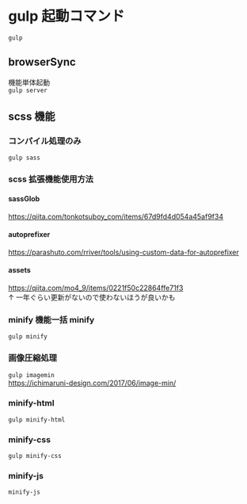 # gulp 起動コマンド

`gulp`

## browserSync

機能単体起動  
`gulp server`

## scss 機能

### コンパイル処理のみ

`gulp sass`

### scss 拡張機能使用方法

#### sassGlob

https://qiita.com/tonkotsuboy_com/items/67d9fd4d054a45af9f34

#### autoprefixer

https://parashuto.com/rriver/tools/using-custom-data-for-autoprefixer

#### assets

https://qiita.com/mo4_9/items/0221f50c22864ffe71f3  
↑ 一年ぐらい更新がないので使わないほうが良いかも

### minify 機能一括 minify

`gulp minify`

### 画像圧縮処理

`gulp imagemin`  
https://ichimaruni-design.com/2017/06/image-min/

### minify-html

`gulp minify-html`

### minify-css

`gulp minify-css`

### minify-js

`minify-js`
